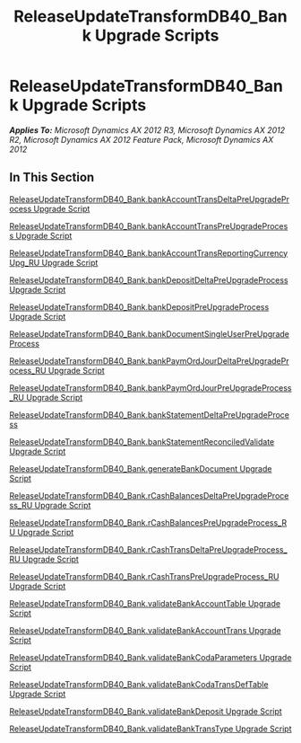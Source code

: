 ﻿---
title: ReleaseUpdateTransformDB40_Bank Upgrade Scripts
TOCTitle: ReleaseUpdateTransformDB40_Bank Upgrade Scripts
ms:assetid: 02d29fe4-6dde-46ac-b521-59b9c92eb4d1
ms:mtpsurl: https://msdn.microsoft.com/en-us/library/JJ684656(v=AX.60)
ms:contentKeyID: 49706353
ms.date: 05/18/2015
mtps_version: v=AX.60
---

# ReleaseUpdateTransformDB40\_Bank Upgrade Scripts 


_**Applies To:** Microsoft Dynamics AX 2012 R3, Microsoft Dynamics AX 2012 R2, Microsoft Dynamics AX 2012 Feature Pack, Microsoft Dynamics AX 2012_

## In This Section

[ReleaseUpdateTransformDB40\_Bank.bankAccountTransDeltaPreUpgradeProcess Upgrade Script](releaseupdatetransformdb40-bank-bankaccounttransdeltapreupgradeprocess-upgrade-script.md)

[ReleaseUpdateTransformDB40\_Bank.bankAccountTransPreUpgradeProcess Upgrade Script](releaseupdatetransformdb40-bank-bankaccounttranspreupgradeprocess-upgrade-script.md)

[ReleaseUpdateTransformDB40\_Bank.bankAccountTransReportingCurrencyUpg\_RU Upgrade Script](releaseupdatetransformdb40-bank-bankaccounttransreportingcurrencyupg-ru-upgrade-script.md)

[ReleaseUpdateTransformDB40\_Bank.bankDepositDeltaPreUpgradeProcess Upgrade Script](releaseupdatetransformdb40-bank-bankdepositdeltapreupgradeprocess-upgrade-script.md)

[ReleaseUpdateTransformDB40\_Bank.bankDepositPreUpgradeProcess Upgrade Script](releaseupdatetransformdb40-bank-bankdepositpreupgradeprocess-upgrade-script.md)

[ReleaseUpdateTransformDB40\_Bank.bankDocumentSingleUserPreUpgradeProcess](releaseupdatetransformdb40-bank-bankdocumentsingleuserpreupgradeprocess.md)

[ReleaseUpdateTransformDB40\_Bank.bankPaymOrdJourDeltaPreUpgradeProcess\_RU Upgrade Script](releaseupdatetransformdb40-bank-bankpaymordjourdeltapreupgradeprocess-ru-upgrade-script.md)

[ReleaseUpdateTransformDB40\_Bank.bankPaymOrdJourPreUpgradeProcess\_RU Upgrade Script](releaseupdatetransformdb40-bank-bankpaymordjourpreupgradeprocess-ru-upgrade-script.md)

[ReleaseUpdateTransformDB40\_Bank.bankStatementDeltaPreUpgradeProcess](releaseupdatetransformdb40-bank-bankstatementdeltapreupgradeprocess.md)

[ReleaseUpdateTransformDB40\_Bank.bankStatementReconciledValidate Upgrade Script](releaseupdatetransformdb40-bank-bankstatementreconciledvalidate-upgrade-script.md)

[ReleaseUpdateTransformDB40\_Bank.generateBankDocument Upgrade Script](releaseupdatetransformdb40-bank-generatebankdocument-upgrade-script.md)

[ReleaseUpdateTransformDB40\_Bank.rCashBalancesDeltaPreUpgradeProcess\_RU Upgrade Script](releaseupdatetransformdb40-bank-rcashbalancesdeltapreupgradeprocess-ru-upgrade-script.md)

[ReleaseUpdateTransformDB40\_Bank.rCashBalancesPreUpgradeProcess\_RU Upgrade Script](releaseupdatetransformdb40-bank-rcashbalancespreupgradeprocess-ru-upgrade-script.md)

[ReleaseUpdateTransformDB40\_Bank.rCashTransDeltaPreUpgradeProcess\_RU Upgrade Script](releaseupdatetransformdb40-bank-rcashtransdeltapreupgradeprocess-ru-upgrade-script.md)

[ReleaseUpdateTransformDB40\_Bank.rCashTransPreUpgradeProcess\_RU Upgrade Script](releaseupdatetransformdb40-bank-rcashtranspreupgradeprocess-ru-upgrade-script.md)

[ReleaseUpdateTransformDB40\_Bank.validateBankAccountTable Upgrade Script](releaseupdatetransformdb40-bank-validatebankaccounttable-upgrade-script.md)

[ReleaseUpdateTransformDB40\_Bank.validateBankAccountTrans Upgrade Script](releaseupdatetransformdb40-bank-validatebankaccounttrans-upgrade-script.md)

[ReleaseUpdateTransformDB40\_Bank.validateBankCodaParameters Upgrade Script](releaseupdatetransformdb40-bank-validatebankcodaparameters-upgrade-script.md)

[ReleaseUpdateTransformDB40\_Bank.validateBankCodaTransDefTable Upgrade Script](releaseupdatetransformdb40-bank-validatebankcodatransdeftable-upgrade-script.md)

[ReleaseUpdateTransformDB40\_Bank.validateBankDeposit Upgrade Script](releaseupdatetransformdb40-bank-validatebankdeposit-upgrade-script.md)

[ReleaseUpdateTransformDB40\_Bank.validateBankTransType Upgrade Script](releaseupdatetransformdb40-bank-validatebanktranstype-upgrade-script.md)

  


